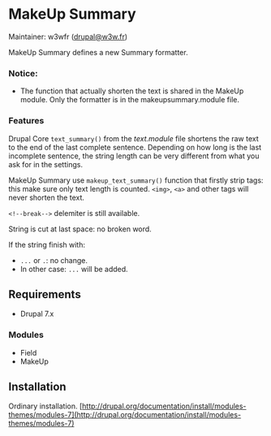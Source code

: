 MakeUp Summary
==============

Maintainer: w3wfr (<drupal@w3w.fr>)

MakeUp Summary defines a new Summary formatter.

### Notice: 

 * The function that actually shorten the text is shared in the MakeUp module. Only the formatter is in the makeupsummary.module file.

### Features

Drupal Core `text_summary()` from the *text.module* file shortens the raw text to the end of the last complete sentence. Depending on how long is the last incomplete sentence, the string length can be very different from what you ask for in the settings.

MakeUp Summary use `makeup_text_summary()` function that firstly strip tags: this make sure only text length is counted. `<img>`, `<a>` and other tags will never shorten the text.

`<!--break-->` delemiter is still available.

String is cut at last space: no broken word.

If the string finish with: 

 * `...` or `.`: no change.
 * In other case: `...` will be added.

Requirements
------------

 * Drupal 7.x

### Modules

 * Field
 * MakeUp

Installation
------------

Ordinary installation.
[http://drupal.org/documentation/install/modules-themes/modules-7](http://drupal.org/documentation/install/modules-themes/modules-7)
